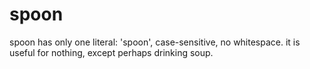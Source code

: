 # spoon
spoon has only one literal: 'spoon', case-sensitive, no whitespace.
it is useful for nothing, except perhaps drinking soup.

